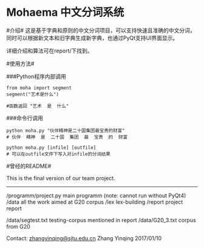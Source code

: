 # Mohaema 中文分词系统

#介绍#
这是基于字典和原则的中文分词项目，可以支持快速且准确的中文分词，同时可以根据新文本和旧字典生成新字典，也通过PyQt支持UI界面显示。

详细介绍和算法可在report/下找到。

#使用方法#

###Python程序内部调用

```
from moha import segment
segment("艺术是什么")

#函数返回 "艺术  是  什么"

```

###命令行调用

```
python moha.py "伙伴精神是二十国集团最宝贵的财富"
# 伙伴  精神  是  二十国  集团  最  宝贵  的  财富

python moha.py [infile] [outfile]
# 可以在outfile文件下写入对infile的分词结果
```

#曾经的README#

This is the final version of our team project.


----------


/programm/project.py   main programm (note: cannot run without PyQt4)
/data                  all the work aimed at G20 corpus
/lex                   lex-building
/report                project report

/data/segtest.txt      testing-corpus mentioned in report
/data/G20_3.txt        corpus from G20

Contact: zhangyinqing@sjtu.edu.cn
Zhang Yinqing
2017/01/10

